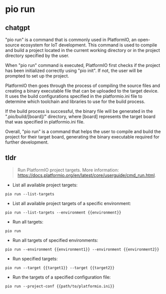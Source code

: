 # pio run 
## chatgpt 
"pio run" is a command that is commonly used in PlatformIO, an open-source ecosystem for IoT development. This command is used to compile and build a project located in the current working directory or in the project directory specified by the user. 

When "pio run" command is executed, PlatformIO first checks if the project has been initialized correctly using "pio init". If not, the user will be prompted to set up the project.

PlatformIO then goes through the process of compiling the source files and creating a binary executable file that can be uploaded to the target device. It uses the build configurations specified in the platformio.ini file to determine which toolchain and libraries to use for the build process.

If the build process is successful, the binary file will be generated in the ".pio/build/[board]/" directory, where [board] represents the target board that was specified in platformio.ini file.

Overall, "pio run" is a command that helps the user to compile and build the project for their target board, generating the binary executable required for further development. 

## tldr 
 
> Run PlatformIO project targets.
> More information: <https://docs.platformio.org/en/latest/core/userguide/cmd_run.html>.

- List all available project targets:

`pio run --list-targets`

- List all available project targets of a specific environment:

`pio run --list-targets --environment {{environment}}`

- Run all targets:

`pio run`

- Run all targets of specified environments:

`pio run --environment {{environment1}} --environment {{environment2}}`

- Run specified targets:

`pio run --target {{target1}} --target {{target2}}`

- Run the targets of a specified configuration file:

`pio run --project-conf {{path/to/platformio.ini}}`
